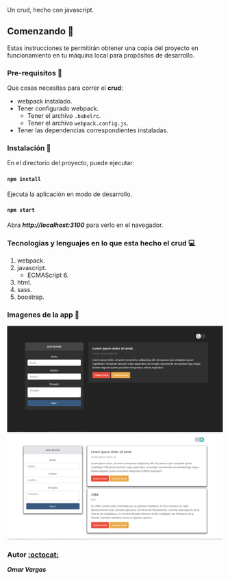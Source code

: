 

Un crud, hecho con javascript.

## Comenzando :rocket:

Estas instrucciones te permitirán obtener una copia del proyecto en funcionamiento en tu máquina local para propósitos de desarrollo.

### Pre-requisitos :pencil:

Que cosas necesitas para correr el **crud**:

* webpack instalado.
* Tener configurado webpack.
  * Tener el archivo ``.babelrc``.
  * Tener el archivo ``webpack.config.js``.
* Tener las dependencias correspondientes instaladas.

### Instalación :wrench:

En el directorio del proyecto, puede ejecutar:

#### ``npm install``

Ejecuta la aplicación en modo de desarrollo.
#### ``npm start``
Abra _**http://localhost:3100**_ para verlo en el navegador.

### Tecnologias y lenguajes en lo que esta hecho el **crud** :computer:

1. webpack.
2. javascript.
   * ECMAScript 6.
3. html.
4. sass.
5. boostrap.

### Imagenes de la app :flower_playing_cards:

![theme-dark](./img-muestra/theme-dark.png)  
![theme-light](./img-muestra/theme-light.png)

### Autor [:octocat:](https://github.com/OmarVargas235)

**_Omar Vargas_**
